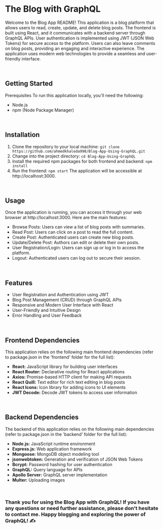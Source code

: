 ﻿# The Blog with GraphQL

Welcome to the Blog App README! This application is a blog platform that allows users to read, create, update, and delete blog posts. The frontend is built using React, and it communicates with a backend server through GraphQL APIs. User authentication is implemented using JWT (JSON Web Tokens) for secure access to the platform. Users can also leave comments on blog posts, providing an engaging and interactive experience. The application uses modern web technologies to provide a seamless and user-friendly interface.

<br>

## Getting Started
Prerequisites
To run this application locally, you'll need the following:

* Node.js
* npm (Node Package Manager)

<br>

## Installation
1. Clone the repository to your local machine: `git clone https://github.com/ahmedkhaleda998/Blog-App-Using-GraphQL.git`
2. Change into the project directory: `cd Blog-App-Using-GraphQL`
3. Install the required npm packages for both frontend and backend: `npm install`
4. Run the frontend: `npm start` The application will be accessible at http://localhost:3000.

<br>

## Usage
Once the application is running, you can access it through your web browser at http://localhost:3000. Here are the main features:

* Browse Posts: Users can view a list of blog posts with summaries.
* Read Post: Users can click on a post to read the full content.
* Create Post: Authenticated users can create new blog posts.
* Update/Delete Post: Authors can edit or delete their own posts.
* User Registration/Login: Users can sign up or log in to access the platform.
* Logout: Authenticated users can log out to secure their session.

<br>

## Features
* User Registration and Authentication using JWT
* Blog Post Management (CRUD) through GraphQL APIs
* Responsive and Modern User Interface with React
* User-Friendly and Intuitive Design
* Error Handling and User Feedback

<br>

## Frontend Dependencies
This application relies on the following main frontend dependencies (refer to package.json in the 'frontend' folder for the full list):

* <b>React:</b> JavaScript library for building user interfaces
* <b>React Router:</b> Declarative routing for React applications
* <b>Axios:</b> Promise-based HTTP client for making API requests
* <b>React Quill:</b> Text editor for rich text editing in blog posts
* <b>React Icons:</b> Icon library for adding icons to UI elements
* <b>JWT Decode:</b> Decode JWT tokens to access user information

<br>

## Backend Dependencies
The backend of this application relies on the following main dependencies (refer to package.json in the 'backend' folder for the full list):

* <b>Node.js:</b> JavaScript runtime environment
* <b>Express.js:</b> Web application framework
* <b>Mongoose:</b> MongoDB object modeling tool
* <b>jsonwebtoken:</b> Generation and verification of JSON Web Tokens
* <b>Bcrypt:</b> Password hashing for user authentication
* <b>GraphQL:</b> Query language for APIs
* <b>Apollo Server:</b> GraphQL server implementation
* <b>Multer:</b> Uploading images

<br>

### Thank you for using the Blog App with GraphQL! If you have any questions or need further assistance, please don't hesitate to contact me. Happy blogging and exploring the power of GraphQL! ✍️
